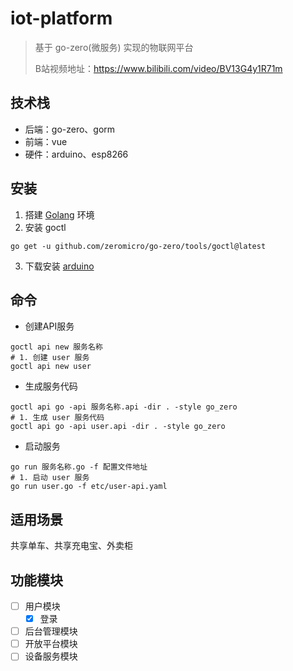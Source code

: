 # iot-platform

> 基于 go-zero(微服务) 实现的物联网平台
> 
> B站视频地址：https://www.bilibili.com/video/BV13G4y1R71m

## 技术栈

+ 后端：go-zero、gorm
+ 前端：vue
+ 硬件：arduino、esp8266

## 安装

1. 搭建 [Golang](https://golang.google.cn/) 环境
2. 安装 goctl
```shell
go get -u github.com/zeromicro/go-zero/tools/goctl@latest 
```
3. 下载安装 [arduino](https://www.arduino.cc/en/donate/)

## 命令

+ 创建API服务

```shell
goctl api new 服务名称
# 1. 创建 user 服务
goctl api new user
```

+ 生成服务代码

```shell
goctl api go -api 服务名称.api -dir . -style go_zero
# 1. 生成 user 服务代码
goctl api go -api user.api -dir . -style go_zero
```

+ 启动服务

```shell
go run 服务名称.go -f 配置文件地址
# 1. 启动 user 服务
go run user.go -f etc/user-api.yaml
```

## 适用场景

共享单车、共享充电宝、外卖柜

## 功能模块

+ [ ] 用户模块
  + [x] 登录
+ [ ] 后台管理模块
+ [ ] 开放平台模块
+ [ ] 设备服务模块
